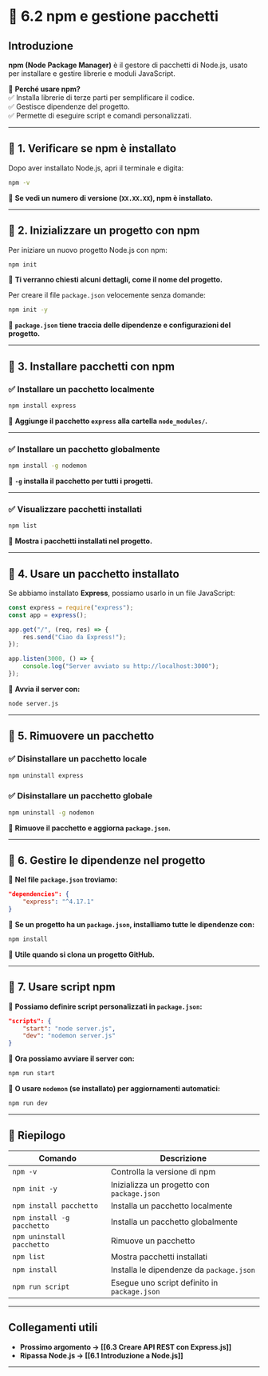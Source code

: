 # 📜 6.2 npm e gestione pacchetti

## Introduzione

**npm (Node Package Manager)** è il gestore di pacchetti di Node.js, usato per installare e gestire librerie e moduli JavaScript.

📌 **Perché usare npm?**  
✅ Installa librerie di terze parti per semplificare il codice.  
✅ Gestisce dipendenze del progetto.  
✅ Permette di eseguire script e comandi personalizzati.

---

## 🔹 1. Verificare se npm è installato

Dopo aver installato Node.js, apri il terminale e digita:

```sh
npm -v
```

📌 **Se vedi un numero di versione (`XX.XX.XX`), npm è installato.**

---

## 🔹 2. Inizializzare un progetto con npm

Per iniziare un nuovo progetto Node.js con npm:

```sh
npm init
```

📌 **Ti verranno chiesti alcuni dettagli, come il nome del progetto.**

Per creare il file `package.json` velocemente senza domande:

```sh
npm init -y
```

📌 **`package.json` tiene traccia delle dipendenze e configurazioni del progetto.**

---

## 🔹 3. Installare pacchetti con npm

### ✅ **Installare un pacchetto localmente**

```sh
npm install express
```

📌 **Aggiunge il pacchetto `express` alla cartella `node_modules/`.**

---

### ✅ **Installare un pacchetto globalmente**

```sh
npm install -g nodemon
```

📌 **`-g` installa il pacchetto per tutti i progetti.**

---

### ✅ **Visualizzare pacchetti installati**

```sh
npm list
```

📌 **Mostra i pacchetti installati nel progetto.**

---

## 🔹 4. Usare un pacchetto installato

Se abbiamo installato **Express**, possiamo usarlo in un file JavaScript:

```js
const express = require("express");
const app = express();

app.get("/", (req, res) => {
    res.send("Ciao da Express!");
});

app.listen(3000, () => {
    console.log("Server avviato su http://localhost:3000");
});
```

📌 **Avvia il server con:**

```sh
node server.js
```

---

## 🔹 5. Rimuovere un pacchetto

### ✅ **Disinstallare un pacchetto locale**

```sh
npm uninstall express
```

### ✅ **Disinstallare un pacchetto globale**

```sh
npm uninstall -g nodemon
```

📌 **Rimuove il pacchetto e aggiorna `package.json`.**

---

## 🔹 6. Gestire le dipendenze nel progetto

📌 **Nel file `package.json` troviamo:**

```json
"dependencies": {
    "express": "^4.17.1"
}
```

📌 **Se un progetto ha un `package.json`, installiamo tutte le dipendenze con:**

```sh
npm install
```

📌 **Utile quando si clona un progetto GitHub.**

---

## 🔹 7. Usare script npm

📌 **Possiamo definire script personalizzati in `package.json`:**

```json
"scripts": {
    "start": "node server.js",
    "dev": "nodemon server.js"
}
```

📌 **Ora possiamo avviare il server con:**

```sh
npm run start
```

📌 **O usare `nodemon` (se installato) per aggiornamenti automatici:**

```sh
npm run dev
```

---

## 📌 **Riepilogo**

|Comando|Descrizione|
|---|---|
|`npm -v`|Controlla la versione di npm|
|`npm init -y`|Inizializza un progetto con `package.json`|
|`npm install pacchetto`|Installa un pacchetto localmente|
|`npm install -g pacchetto`|Installa un pacchetto globalmente|
|`npm uninstall pacchetto`|Rimuove un pacchetto|
|`npm list`|Mostra pacchetti installati|
|`npm install`|Installa le dipendenze da `package.json`|
|`npm run script`|Esegue uno script definito in `package.json`|

---

## Collegamenti utili

- **Prossimo argomento → [[6.3 Creare API REST con Express.js]]**
- **Ripassa Node.js → [[6.1 Introduzione a Node.js]]**

---

